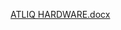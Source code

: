 

[ATLIQ HARDWARE.docx](https://github.com/Sruthipriya91/Excel_Sales-Finance-Analytics/files/12517573/ATLIQ.HARDWARE.docx)
